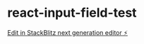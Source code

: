 # react-input-field-test

[Edit in StackBlitz next generation editor ⚡️](https://stackblitz.com/~/github.com/InamullahAnsari/react-input-field-test)